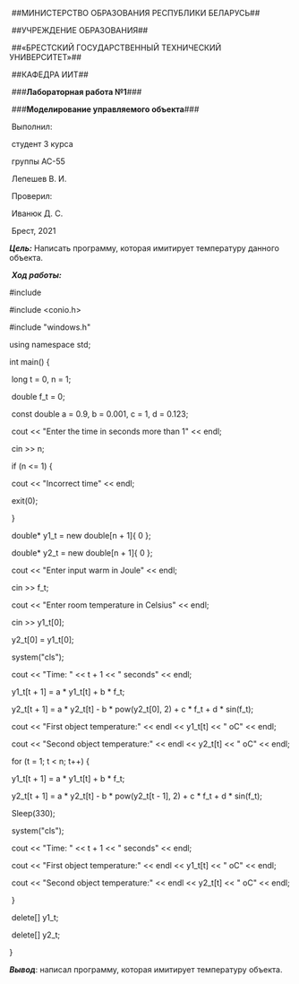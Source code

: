 

​								##МИНИСТЕРСТВО ОБРАЗОВАНИЯ РЕСПУБЛИКИ БЕЛАРУСЬ##

​														##УЧРЕЖДЕНИЕ ОБРАЗОВАНИЯ##

​						##«БРЕСТСКИЙ ГОСУДАРСТВЕННЫЙ ТЕХНИЧЕСКИЙ УНИВЕРСИТЕТ»##

​																	##КАФЕДРА ИИТ##

 

 

​															###**Лабораторная работа №1**###

​												###**Моделирование управляемого объекта**### 

 

 

 

 

 

 

 

​																																			Выполнил:

​																																			студент 3 курса

​																																			группы АС-55

​																																			Лепешев В. И. 

 

​																																			Проверил:

​																																			Иванюк Д. С.

 

 

 

 

 

 

 

​																	Брест, 2021



***Цель:*** Написать программу, которая имитирует температуру данного объекта.

​																	***Ход работы:***

\#include <iostream>

\#include <conio.h>

\#include "windows.h"



using namespace std;

 

int main() {

​    long t = 0, n = 1;

​    double f_t = 0;

​    const double a = 0.9, b = 0.001, c = 1, d = 0.123;

​    cout << "Enter the time in seconds more than 1" << endl;

​    cin >> n;

​    if (n <= 1) {

​       cout << "Incorrect time" << endl;

​       exit(0);

​    }

​    double* y1_t = new double[n + 1]{ 0 };

​    double* y2_t = new double[n + 1]{ 0 };

​    cout << "Enter input warm in Joule" << endl;

​    cin >> f_t;

​    cout << "Enter room temperature in Celsius" << endl;

​    cin >> y1_t[0];

​    y2_t[0] = y1_t[0];

​    system("cls");

​    cout << "Time: " << t + 1 << " seconds" << endl;

​    y1_t[t + 1] = a * y1_t[t] + b * f_t;

​    y2_t[t + 1] = a * y2_t[t] - b * pow(y2_t[0], 2) + c * f_t + d * sin(f_t);

​    cout << "First object temperature:" << endl << y1_t[t] << " oC" << endl;

​    cout << "Second object temperature:" << endl << y2_t[t] << " oC" << endl;

​    for (t = 1; t < n; t++) {

​       y1_t[t + 1] = a * y1_t[t] + b * f_t;

​       y2_t[t + 1] = a * y2_t[t] - b * pow(y2_t[t - 1], 2) + c * f_t + d * sin(f_t);

​       Sleep(330);

​       system("cls");

​       cout << "Time: " << t + 1 << " seconds" << endl;

​       cout << "First object temperature:" << endl << y1_t[t] << " oC" << endl;

​       cout << "Second object temperature:" << endl << y2_t[t] << " oC" << endl;

​    }

​    delete[] y1_t;

​    delete[] y2_t;

}

 

***Вывод***: написал программу, которая имитирует температуру объекта.

 
